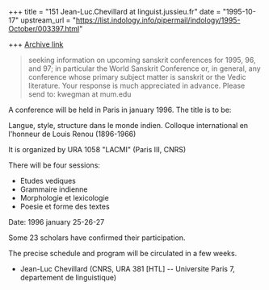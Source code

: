 +++
title = "151 Jean-Luc.Chevillard at linguist.jussieu.fr"
date = "1995-10-17"
upstream_url = "https://list.indology.info/pipermail/indology/1995-October/003397.html"

+++
[Archive link](https://list.indology.info/pipermail/indology/1995-October/003397.html)

>seeking information on upcoming sanskrit conferences for 1995, 96, and 97; in
>particular the World Sanskrit Conference or, in general, any conference whose
>primary subject matter is sanskrit or the Vedic literature.  Your response is
>much appreciated in advance.  Please send to:   kwegman at mum.edu
> 


A conference will be held in Paris in january 1996.
The title is to be:

Langue, style, structure dans le monde indien.
Colloque international en l'honneur de Louis Renou (1896-1966)

It is organized by URA 1058 "LACMI" (Paris III, CNRS)

There will be four sessions:

- Etudes vediques
- Grammaire indienne
- Morphologie et lexicologie
- Poesie et forme des textes

Date: 1996 january 25-26-27

Some 23 scholars have confirmed their participation.

The precise schedule and program will be circulated in a few weeks.

- Jean-Luc Chevillard  <chevilla at linguist.jussieu.fr>
  (CNRS, URA 381 [HTL] -- Universite Paris 7, departement de linguistique)






